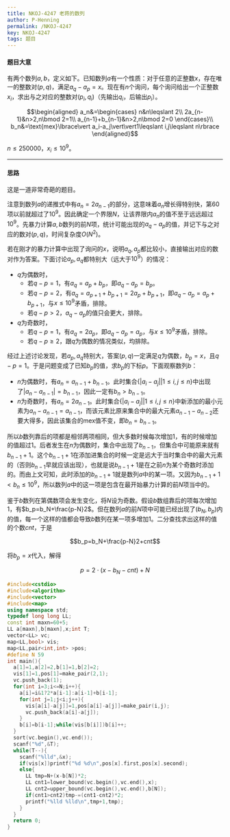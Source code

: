 ```yaml
---
title: NKOJ-4247 老蒋的数列
author: P-Henning
permalink: /NKOJ-4247
key: NKOJ-4247
tags: 题目
---
```


#### 题目大意

有两个数列$a,b$，定义如下。已知数列$a$有一个性质：对于任意的正整数$x$，存在唯一的整数对$(p,q)$，满足$a_q-a_p=x$。现在有$n$个询问，每个询问给出一个正整数$x_i$，求出与之对应的整数对$(p_i,q_i)$（先输出$q_i$，后输出$p_i$）。

$$\begin{aligned}
a_n&=\begin{cases}
n&n\leqslant 2\\
2a_{n-1}&n>2,n\bmod 2=1\\
a_{n-1}+b_{n-1}&n>2,n\bmod 2=0
\end{cases}\\
b_n&=\text{mex}\lbrace\vert a_i-a_j\vert\vert1\leqslant i,j\leqslant n\rbrace
\end{aligned}$$

$n\leqslant 250000$，$x_i\leqslant 10^9$。

<!--more-->

---

#### 思路

这是一道非常奇葩的题目。

注意到数列$a$的递推式中有$a_n=2a_{n-1}$的部分，这意味着$a_n$增长得特别快，第60项以前就超过了$10^9$。因此确定一个界限$N$，让该界限内$a_n$的值不至于远远超过$10^9$。先暴力计算$a,b$数列的前$N$项，统计可能出现的$a_q-a_p$的值，并记下与之对应的数对$(p,q)$，时间复杂度$O\left(N^2\right)$。

若在刚才的暴力计算中出现了询问的$x$，说明$a_q,a_p$都比较小，直接输出对应的数对作为答案。下面讨论$a_p,a_q$都特别大（远大于$10^9$）的情况：

- $q$为偶数时，
  - 若$q-p=1$，有$a_q=a_p+b_p$，即$a_q-a_p=b_p$。
  - 若$q-p=2$，有$a_q=a_{p+1}+b_{p+1}=2a_p+b_{p+1}$，即$a_q-a_p=a_p+b_{p+1}$，与$x\leqslant 10^9$矛盾，排除。
  - 若$q-p>2$，$a_q-a_p$的值只会更大，排除。
- $q$为奇数时，
  - 若$q-p=1$，有$a_q=2a_p$，即$a_q-a_p=a_p$，与$x\leqslant 10^9$矛盾，排除。
  - 若$q-p\geqslant 2$，跟$q$为偶数的情况类似，均排除。

经过上述讨论发现，若$a_p,a_q$特别大，答案$(p,q)$一定满足$q$为偶数，$b_p=x$，且$q-p=1$。于是问题变成了已知$b_p$的值，求$b_p$的下标$p$。下面观察数列$b$：

- $n$为偶数时，有$a_n=a_{n-1}+b_{n-1}$。此时集合$\lbrace\vert a_i-a_j\vert\vert1\leqslant i,j\leqslant n\rbrace$中出现了$\vert a_n-a_{n-1}\vert=b_{n-1}$，因此一定有$b_n>b_{n-1}$。
- $n$为奇数时，有$a_n=2a_{n-1}$。此时集合$\lbrace\vert a_i-a_j\vert\vert1\leqslant i,j\leqslant n\rbrace$中新添加的最小元素为$a_n-a_{n-1}=a_{n-1}$，而该元素比原来集合中的最大元素$a_{n-1}-a_{n-2}$还要大得多，因此该集合的$\text{mex}$值不变，即$b_n=b_{n-1}$。

所以$b$数列靠后的项都是相邻两项相同，但大多数时候每次增加$1$，有的时候增加的值超过$1$。后者发生在$n$为偶数时，集合中出现了$b_{n-1}$，但集合中可能原来就有$b_{n-1}+1$。这个$b_{n-1}+1$在添加进集合的时候一定是远大于当时集合中的最大元素的（否则$b_{n-1}$早就应该出现），也就是说$b_{n-1}+1$是在之前$n$为某个奇数时添加的。而由上文可知，此时添加的$b_{n-1}+1$就是数列$a$中的某一项。又因为$b_{n-1}+1<b_n\leqslant 10^9$，所以数列$a$中的这一项是包含在最开始暴力计算的前$N$项当中的。

鉴于$b$数列在第偶数项会发生变化，将$N$设为奇数。假设$b$数组靠后的项每次增加$1$，有$b_p=b_N+\frac{p-N}2$。但在数列$a$的前$N$项中可能已经出现了$(b_N,b_p)$内的值，每一个这样的值都会导致$b$数列在某一项多增加$1$。二分查找求出这样的值的个数$cnt$，于是

$$b_p=b_N+\frac{p-N}2+cnt$$

将$b_p=x$代入，解得

$$p=2\cdot(x-b_N-cnt)+N$$
  
```cpp
#include<cstdio>
#include<algorithm>
#include<vector>
#include<map>
using namespace std;
typedef long long LL;
const int maxn=60+5;
LL a[maxn],b[maxn],x;int T;
vector<LL> vc;
map<LL,bool> vis;
map<LL,pair<int,int> >pos;
#define N 59
int main(){
  a[1]=1,a[2]=2,b[1]=1,b[2]=2;
  vis[1]=1,pos[1]=make_pair(2,1);
  vc.push_back(1);
  for(int i=3;i<=N;i++){
    a[i]=i&1?2*a[i-1]:a[i-1]+b[i-1];
    for(int j=1;j<i;j++){
      vis[a[i]-a[j]]=1,pos[a[i]-a[j]]=make_pair(i,j);
      vc.push_back(a[i]-a[j]);
    }
    b[i]=b[i-1];while(vis[b[i]])b[i]++;
  }
  sort(vc.begin(),vc.end());
  scanf("%d",&T);
  while(T--){
    scanf("%lld",&x);
    if(vis[x])printf("%d %d\n",pos[x].first,pos[x].second);
    else{
      LL tmp=N+(x-b[N])*2;
      LL cnt1=lower_bound(vc.begin(),vc.end(),x);
      LL cnt2=upper_bound(vc.begin(),vc.end(),b[N]);
      if(cnt1>cnt2)tmp-=(cnt1-cnt2)*2;
      printf("%lld %lld\n",tmp+1,tmp);
    }
  }
  return 0;
}
```
